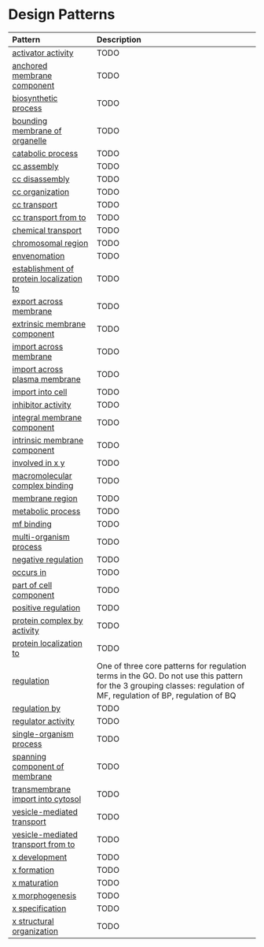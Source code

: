 # Design Patterns

| Pattern | Description |
|:--------|:------------|
| [activator activity](activator_activity.md) | TODO |
| [anchored membrane component](anchored_membrane_component.md) | TODO |
| [biosynthetic process](biosynthetic_process.md) | TODO |
| [bounding membrane of organelle](bounding_membrane_of_organelle.md) | TODO |
| [catabolic process](catabolic_process.md) | TODO |
| [cc assembly](cc_assembly.md) | TODO |
| [cc disassembly](cc_disassembly.md) | TODO |
| [cc organization](cc_organization.md) | TODO |
| [cc transport](cc_transport.md) | TODO |
| [cc transport from to](cc_transport_from_to.md) | TODO |
| [chemical transport](chemical_transport.md) | TODO |
| [chromosomal region](chromosomal_region.md) | TODO |
| [envenomation](envenomation.md) | TODO |
| [establishment of protein localization to](establishment_of_protein_localization_to.md) | TODO |
| [export across membrane](export_across_membrane.md) | TODO |
| [extrinsic membrane component](extrinsic_membrane_component.md) | TODO |
| [import across membrane](import_across_membrane.md) | TODO |
| [import across plasma membrane](import_across_plasma_membrane.md) | TODO |
| [import into cell](import_into_cell.md) | TODO |
| [inhibitor activity](inhibitor_activity.md) | TODO |
| [integral membrane component](integral_membrane_component.md) | TODO |
| [intrinsic membrane component](intrinsic_membrane_component.md) | TODO |
| [involved in x y](involved_in_x_y.md) | TODO |
| [macromolecular complex binding](macromolecular_complex_binding.md) | TODO |
| [membrane region](membrane_region.md) | TODO |
| [metabolic process](metabolic_process.md) | TODO |
| [mf binding](mf_binding.md) | TODO |
| [multi-organism process](multi_organism_process.md) | TODO |
| [negative regulation](negative_regulation.md) | TODO |
| [occurs in](occursIn.md) | TODO |
| [part of cell component](part_of_cell_component.md) | TODO |
| [positive regulation](positive_regulation.md) | TODO |
| [protein complex by activity](protein_complex_by_activity.md) | TODO |
| [protein localization to](protein_localization_to.md) | TODO |
| [regulation](regulation.md) | One of three core patterns for regulation terms in the GO. Do not use this pattern for the 3 grouping classes: regulation of MF, regulation of BP, regulation of BQ |
| [regulation by](regulation_by.md) | TODO |
| [regulator activity](regulator_activity.md) | TODO |
| [single-organism process](single_organism_process.md) | TODO |
| [spanning component of membrane](membrane_spanning_component.md) | TODO |
| [transmembrane import into cytosol](transmembrane_import_into_cell.md) | TODO |
| [vesicle-mediated transport](vesicle_mediated_transport.md) | TODO |
| [vesicle-mediated transport from to](vesicle_mediated_transport_from_to.md) | TODO |
| [x development](x_development.md) | TODO |
| [x formation](x_formation.md) | TODO |
| [x maturation](x_maturation.md) | TODO |
| [x morphogenesis](x_morphogenesis.md) | TODO |
| [x specification](x_specification.md) | TODO |
| [x structural organization](x_structural_organization.md) | TODO |
